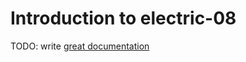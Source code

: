 # Introduction to electric-08

TODO: write [great documentation](http://jacobian.org/writing/what-to-write/)
